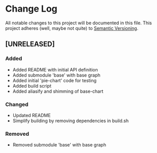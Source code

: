 # Change Log
All notable changes to this project will be documented in this file.
This project adheres (well, maybe not quite) to [Semantic Versioning](http://semver.org/).




## [UNRELEASED]
### Added
- Added README with initial API definition
- Added submodule 'base' with base graph
- Added initial 'pie-chart' code for testing
- Added build script
- Added aliasify and shimming of base-chart

### Changed
- Updated README
- Simplify building by removing dependencies in build.sh

### Removed
- Removed submodule 'base' with base graph


[//]: ##############################################
<!---
[//]: # (Legend)
[Added]:        <> (for new features.)
[Changed]:      <> (for changes in existing functionality.)
[Deprecated]:   <> (for once-stable features removed in upcoming releases.)
[Removed]:      <> (for deprecated features removed in this release.)
[Fixed]:        <> (for any bug fixes.)
[Security]:     <> (to invite users to upgrade in case of vulnerabilities.)
--->